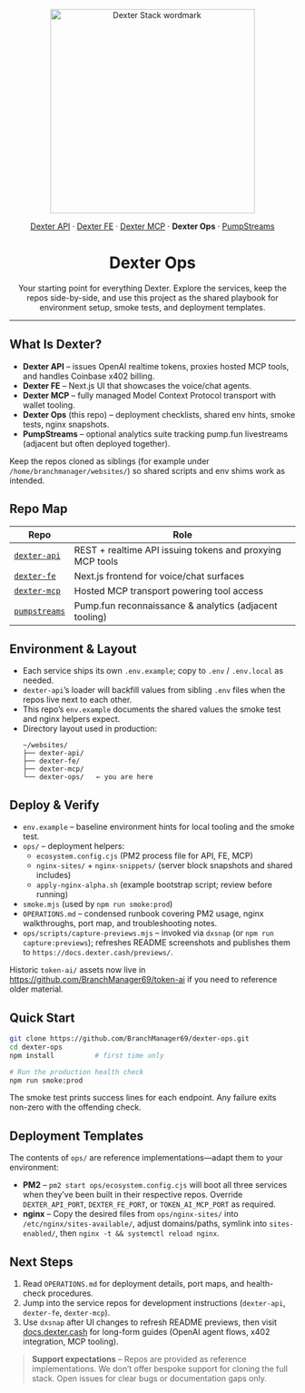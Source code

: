 <p align="center">
  <img src="https://docs.dexter.cash/previews/dexter-stack-wordmark.svg" alt="Dexter Stack wordmark" width="360">
</p>

<p align="center">
  <a href="https://github.com/BranchManager69/dexter-api">Dexter API</a>
  · <a href="https://github.com/BranchManager69/dexter-fe">Dexter FE</a>
  · <a href="https://github.com/BranchManager69/dexter-mcp">Dexter MCP</a>
  · <strong>Dexter Ops</strong>
  · <a href="https://github.com/BranchManager69/pumpstreams">PumpStreams</a>
</p>

<h1 align="center">Dexter Ops</h1>

<p align="center">
  Your starting point for everything Dexter. Explore the services, keep the repos side-by-side, and use this project as
  the shared playbook for environment setup, smoke tests, and deployment templates.
</p>

---

## What Is Dexter?

- **Dexter API** – issues OpenAI realtime tokens, proxies hosted MCP tools, and handles Coinbase x402 billing.
- **Dexter FE** – Next.js UI that showcases the voice/chat agents.
- **Dexter MCP** – fully managed Model Context Protocol transport with wallet tooling.
- **Dexter Ops** (this repo) – deployment checklists, shared env hints, smoke tests, nginx snapshots.
- **PumpStreams** – optional analytics suite tracking pump.fun livestreams (adjacent but often deployed together).

Keep the repos cloned as siblings (for example under `/home/branchmanager/websites/`) so shared scripts and env shims work as intended.

## Repo Map

| Repo | Role |
|------|------|
| [`dexter-api`](https://github.com/BranchManager69/dexter-api) | REST + realtime API issuing tokens and proxying MCP tools |
| [`dexter-fe`](https://github.com/BranchManager69/dexter-fe) | Next.js frontend for voice/chat surfaces |
| [`dexter-mcp`](https://github.com/BranchManager69/dexter-mcp) | Hosted MCP transport powering tool access |
| [`pumpstreams`](https://github.com/BranchManager69/pumpstreams) | Pump.fun reconnaissance & analytics (adjacent tooling) |

## Environment & Layout

- Each service ships its own `.env.example`; copy to `.env` / `.env.local` as needed.
- `dexter-api`’s loader will backfill values from sibling `.env` files when the repos live next to each other.
- This repo’s `env.example` documents the shared values the smoke test and nginx helpers expect.
- Directory layout used in production:
  ```
  ~/websites/
  ├── dexter-api/
  ├── dexter-fe/
  ├── dexter-mcp/
  └── dexter-ops/   ← you are here
  ```

## Deploy & Verify

- `env.example` – baseline environment hints for local tooling and the smoke test.
- `ops/` – deployment helpers:
  - `ecosystem.config.cjs` (PM2 process file for API, FE, MCP)
  - `nginx-sites/` + `nginx-snippets/` (server block snapshots and shared includes)
  - `apply-nginx-alpha.sh` (example bootstrap script; review before running)
- `smoke.mjs` (used by `npm run smoke:prod`)
- `OPERATIONS.md` – condensed runbook covering PM2 usage, nginx walkthroughs, port map, and troubleshooting notes.
- `ops/scripts/capture-previews.mjs` – invoked via `dxsnap` (or `npm run capture:previews`); refreshes README screenshots and publishes them to `https://docs.dexter.cash/previews/`.

Historic `token-ai/` assets now live in https://github.com/BranchManager69/token-ai if you need to reference older material.

## Quick Start

```bash
git clone https://github.com/BranchManager69/dexter-ops.git
cd dexter-ops
npm install          # first time only

# Run the production health check
npm run smoke:prod
```

The smoke test prints success lines for each endpoint. Any failure exits non-zero with the offending check.

## Deployment Templates

The contents of `ops/` are reference implementations—adapt them to your environment:

- **PM2** – `pm2 start ops/ecosystem.config.cjs` will boot all three services when they’ve been built in their respective repos. Override `DEXTER_API_PORT`, `DEXTER_FE_PORT`, or `TOKEN_AI_MCP_PORT` as required.
- **nginx** – Copy the desired files from `ops/nginx-sites/` into `/etc/nginx/sites-available/`, adjust domains/paths, symlink into `sites-enabled/`, then `nginx -t && systemctl reload nginx`.

## Next Steps

1. Read `OPERATIONS.md` for deployment details, port maps, and health-check procedures.
2. Jump into the service repos for development instructions (`dexter-api`, `dexter-fe`, `dexter-mcp`).
3. Use `dxsnap` after UI changes to refresh README previews, then visit [docs.dexter.cash](https://docs.dexter.cash) for long-form guides (OpenAI agent flows, x402 integration, MCP tooling).

> **Support expectations** – Repos are provided as reference implementations. We don’t offer bespoke support for cloning the full stack. Open issues for clear bugs or documentation gaps only.
